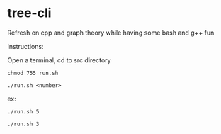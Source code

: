 # tree-cli
Refresh on cpp and graph theory while having some bash and g++ fun

Instructions:

Open a terminal, cd to src directory

	chmod 755 run.sh

	./run.sh <number>

ex:

	./run.sh 5

	./run.sh 3
